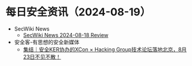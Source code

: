 # 每日安全资讯（2024-08-19）

- SecWiki News
  - [SecWiki News 2024-08-18 Review](http://www.sec-wiki.com/?2024-08-18)
- 安全客-有思想的安全新媒体
  - [集结｜安全KER协办的XCon × Hacking Group技术论坛落地北京，8月23日不见不散！](https://www.anquanke.com/post/id/299233)
